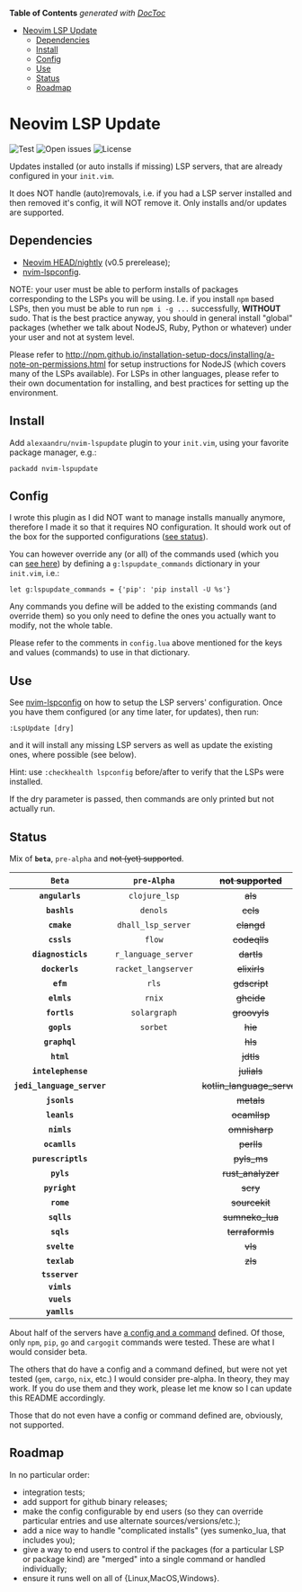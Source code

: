 <!-- START doctoc generated TOC please keep comment here to allow auto update -->
<!-- DON'T EDIT THIS SECTION, INSTEAD RE-RUN doctoc TO UPDATE -->
**Table of Contents**  *generated with [DocToc](https://github.com/thlorenz/doctoc)*

- [Neovim LSP Update](#neovim-lsp-update)
  - [Dependencies](#dependencies)
  - [Install](#install)
  - [Config](#config)
  - [Use](#use)
  - [Status](#status)
  - [Roadmap](#roadmap)

<!-- END doctoc generated TOC please keep comment here to allow auto update -->

# Neovim LSP Update

![Test](https://github.com/alexaandru/nvim-lspupdate/workflows/Test/badge.svg)
![Open issues](https://img.shields.io/github/issues/alexaandru/nvim-lspupdate.svg)
![License](https://img.shields.io/badge/License-MIT-blue.svg)

Updates installed (or auto installs if missing) LSP servers, that are already
configured in your `init.vim`.

It does NOT handle (auto)removals, i.e. if you had a LSP
server installed and then removed it's config, it will NOT
remove it. Only installs and/or updates are supported.

## Dependencies

- [Neovim HEAD/nightly](https://github.com/neovim/neovim/releases/tag/nightly) (v0.5 prerelease);
- [nvim-lspconfig](https://github.com/neovim/nvim-lspconfig).

NOTE: your user must be able to perform installs of packages corresponding to the LSPs
you will be using. I.e. if you install `npm` based LSPs, then you must be able to
run `npm i -g ...` successfully, **WITHOUT** sudo. That is the best practice anyway,
you should in general install "global" packages (whether we talk about NodeJS, Ruby,
Python or whatever) under your user and not at system level.

Please refer to http://npm.github.io/installation-setup-docs/installing/a-note-on-permissions.html
for setup instructions for NodeJS (which covers many of the LSPs available). For
LSPs in other languages, please refer to their own documentation for installing,
and best practices for setting up the environment.

## Install

Add `alexaandru/nvim-lspupdate` plugin to your `init.vim`, using your favorite
package manager, e.g.:

```
packadd nvim-lspupdate
```

## Config

I wrote this plugin as I did NOT want to manage installs manually anymore,
therefore I made it so that it requires NO configuration. It should work
out of the box for the supported configurations ([see status](#status)).

You can however override any (or all) of the commands used (which you can
[see here](lua/lspupdate/config.lua#L85)) by defining a `g:lspupdate_commands`
dictionary in your `init.vim`, i.e.:

```VimL
let g:lspupdate_commands = {'pip': 'pip install -U %s'}
```

Any commands you define will be added to the existing commands (and override
them) so you only need to define the ones you actually want to modify, not the
whole table.

Please refer to the comments in `config.lua` above mentioned for the keys
and values (commands) to use in that dictionary.

## Use

See [nvim-lspconfig](https://github.com/neovim/nvim-lspconfig#quickstart) on
how to setup the LSP servers' configuration. Once you have them configured
(or any time later, for updates), then run:

```
:LspUpdate [dry]
```

and it will install any missing LSP servers as well as update the existing ones,
where possible (see below).

Hint: use `:checkhealth lspconfig` before/after to verify that the LSPs were
installed.

If the dry parameter is passed, then commands are only printed but not actually run.

## Status

Mix of **`beta`**, `pre-alpha` and <s>not (yet) supported</s>.

|**`Beta`**|`pre-Alpha`|<s>not supported</s>|
|:-:|:-:|:-:|
|**`angularls`**            |`clojure_lsp`       |<s>als</s>|
|**`bashls`**               |`denols`            |<s>ccls</s>|
|**`cmake`**                |`dhall_lsp_server`  |<s>clangd</s>|
|**`cssls`**                |`flow`              |<s>codeqlls</s>|
|**`diagnosticls`**         |`r_language_server` |<s>dartls</s>|
|**`dockerls`**             |`racket_langserver` |<s>elixirls</s>|
|**`efm`**                  |`rls`               |<s>gdscript</s>|
|**`elmls`**                |`rnix`              |<s>ghcide</s>|
|**`fortls`**               |`solargraph`        |<s>groovyls</s>|
|**`gopls`**                |`sorbet`            |<s>hie</s>|
|**`graphql`**              |                    |<s>hls</s>|
|**`html`**                 |                    |<s>jdtls</s>|
|**`intelephense`**         |                    |<s>julials</s>|
|**`jedi_language_server`** |                    |<s>kotlin_language_server</s>|
|**`jsonls`**               |                    |<s>metals</s>|
|**`leanls`**               |                    |<s>ocamllsp</s>|
|**`nimls`**                |                    |<s>omnisharp</s>|
|**`ocamlls`**              |                    |<s>perlls</s>|
|**`purescriptls`**         |                    |<s>pyls_ms</s>|
|**`pyls`**                 |                    |<s>rust_analyzer</s>|
|**`pyright`**              |                    |<s>scry</s>|
|**`rome`**                 |                    |<s>sourcekit</s>|
|**`sqlls`**                |                    |<s>sumneko_lua</s>|
|**`sqls`**                 |                    |<s>terraformls</s>|
|**`svelte`**               |                    |<s>vls</s>|
|**`texlab`**               |                    |<s>zls</s>                   |
|**`tsserver`**             |
|**`vimls`**                |
|**`vuels`**                |
|**`yamlls`**               |

About half of the servers have [a config and a command](lua/lspupdate/config.lua)
defined. Of those, only `npm`, `pip`, `go` and `cargogit` commands were
tested. These are what I would consider beta.

The others that do have a config and a command defined, but were not yet
tested (`gem`, `cargo`, `nix`, etc.) I would consider pre-alpha. In theory,
they may work. If you do use them and they work, please let me know so I
can update this README accordingly.

Those that do not even have a config or command defined are, obviously,
not supported.

## Roadmap

In no particular order:

- integration tests;
- add support for github binary releases;
- make the config configurable by end users (so they can override
  particular entries and use alternate sources/versions/etc.);
- add a nice way to handle "complicated installs" (yes sumenko_lua,
  that includes you);
- give a way to end users to control if the packages (for a
  particular LSP or package kind) are "merged" into a single
  command or handled individually;
- ensure it runs well on all of {Linux,MacOS,Windows}.
